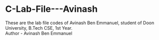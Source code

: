 # C-Lab-File---Avinash
These are the lab file codes of Avinash Ben Emmanuel, student of Doon University, B.Tech CSE, 1st Year.
<br>
Author - Avinash Ben Emmanuel